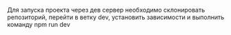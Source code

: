 Для запуска проекта через дев сервер необходимо склонировать репозиторий, перейти в ветку dev, установить зависимости и выполнить команду npm run dev

